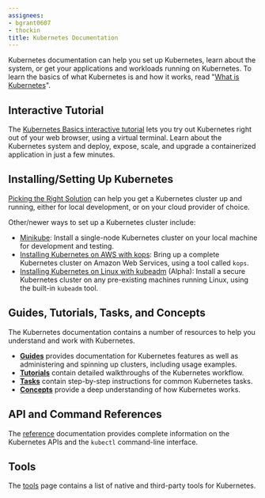 ```yaml
---
assignees:
- bgrant0607
- thockin
title: Kubernetes Documentation
---
```


<p>Kubernetes documentation can help you set up Kubernetes, learn about the system, or get your applications and workloads running on Kubernetes. To learn the basics of what Kubernetes is and how it works, read "<a href="https://github.com/kubernetes/kubernetes.github.io/blob/master/docs/whatisk8s.md">What is Kubernetes</a>". </p>

<h2>Interactive Tutorial</h2>

<p>The <a href="/docs/tutorials/kubernetes-basics/">Kubernetes Basics interactive tutorial</a> lets you try out Kubernetes right out of your web browser, using a virtual terminal. Learn about the Kubernetes system and deploy, expose, scale, and upgrade a containerized application in just a few minutes.</p>

<h2>Installing/Setting Up Kubernetes</h2>

<p><a href="/docs/getting-started-guides/">Picking the Right Solution</a> can help you get a Kubernetes cluster up and running, either for local development, or on your cloud provider of choice.</p>

<p>Other/newer ways to set up a Kubernetes cluster include:</p>
<ul>
<li><a href="https://github.com/kubernetes/kubernetes.github.io/blob/master/docs/getting-started-guides/minikube.md/">Minikube</a>: Install a single-node Kubernetes cluster on your local machine for development and testing.</li>
<li><a href="https://github.com/kubernetes/kubernetes.github.io/blob/master/docs/getting-started-guides/kops.md">Installing Kubernetes on AWS with kops</a>: Bring up a complete Kubernetes cluster on Amazon Web Services, using a tool called <code>kops</code>.</li>
<li><a href="https://github.com/kubernetes/kubernetes.github.io/blob/master/docs/getting-started-guides/kubeadm.md/">Installing Kubernetes on Linux with kubeadm</a> (Alpha): Install a secure Kubernetes cluster on any pre-existing machines running Linux, using the built-in <code>kubeadm</code> tool.</li>
</ul>

<h2>Guides, Tutorials, Tasks, and Concepts</h2>

<p>The Kubernetes documentation contains a number of resources to help you understand and work with Kubernetes.</p>
<ul>
<li><b><a href="/docs/user-guide/">Guides</a></b> provides documentation for Kubernetes features as well as administering and spinning up clusters, including usage examples.</li>
<li><b><a href="/docs/tutorials/">Tutorials</a></b> contain detailed walkthroughs of the Kubernetes workflow.</li>
<li><b><a href="/docs/tasks/">Tasks</a></b> contain step-by-step instructions for common Kubernetes tasks.</li>
<li><b><a href="/docs/concepts/">Concepts</a></b> provide a deep understanding of how Kubernetes works.</li>
</ul>

<h2>API and Command References</h2>

<p>The <a href="https://github.com/kubernetes/kubernetes.github.io/blob/master/docs/reference.md">reference</a> documentation provides complete information on the Kubernetes APIs and the <code>kubectl</code> command-line interface.</p>

<h2>Tools</h2>

<p>The <a href="/docs/tools/">tools</a> page contains a list of native and third-party tools for Kubernetes.</p>
